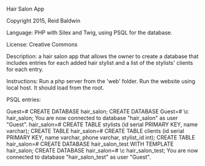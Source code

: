Hair Salon App


Copyright 2015, Reid Baldwin

Language: PHP with Silex and Twig, using PSQL for the database.

License: Creative Commons

Description: a hair salon app that allows the owner to create a database that includes entries for each added hair stylist and a list of the stylists' clients for each entry.

Instructions: Run a php server from the 'web' folder. Run the website using local host. It should load from the root.

PSQL entries:

Guest=# CREATE DATABASE hair_salon;
CREATE DATABASE
Guest=# \c hair_salon;
You are now connected to database "hair_salon" as user "Guest".
hair_salon=# CREATE TABLE stylists (id serial PRIMARY KEY, name varchar);
CREATE TABLE
hair_salon=# CREATE TABLE clients (id serial PRIMARY KEY, name varchar, phone varchar, stylist_id int);
CREATE TABLE
hair_salon=# CREATE DATABASE hair_salon_test WITH TEMPLATE hair_salon;
CREATE DATABASE
hair_salon=# \c hair_salon_test;
You are now connected to database "hair_salon_test" as user "Guest".
